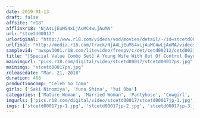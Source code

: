 ```yaml
---
date: 2019-01-13
draft: false
affsite: "r18"
afflinkr18: "NjA4LjEuMS4xLjAuMC4wLjAuMA"
url: "stcetd00017"
urloriginal: "http://www.r18.com/videos/vod/movies/detail/-/id=stcetd00017"
urlfinal: "http://media.r18.com/track/NjA4LjEuMS4xLjAuMC4wLjAuMA/videos/vod/movies/detail/-/id=stcetd00017"
samplevid: "awspv3001.r18.com/litevideo/freepv/c/cet/cetd00212/cetd00212_dmb_w.mp4"
title: "[Special Value Combo Set] A Young Wife With Out Of Control Daydream Fantasies Yui Oba Yuna Shina Saki Ninomiya"
mainimgurl: "pics.r18.com/digital/video/stcetd00017/stcetd00017ps.jpg"
mainimgs: "stcetd00017ps.jpg"
releasedate: "Mar. 21, 2018"
duration: 468
productioncomp: "Celeb no Tomo"
girls: ['Saki Ninomiya', 'Yuna Shina', 'Yui Oba']
categories: ['Mature Woman', 'Married Woman', 'Pantyhose', 'Cowgirl', 'Creampie', 'Set Items']
imgurls: ['pics.r18.com/digital/video/stcetd00017/stcetd00017jp-1.jpg', 'pics.r18.com/digital/video/stcetd00017/stcetd00017jp-2.jpg', 'pics.r18.com/digital/video/stcetd00017/stcetd00017jp-3.jpg', 'pics.r18.com/digital/video/stcetd00017/stcetd00017jp-4.jpg', 'pics.r18.com/digital/video/stcetd00017/stcetd00017jp-5.jpg', 'pics.r18.com/digital/video/stcetd00017/stcetd00017jp-6.jpg', 'pics.r18.com/digital/video/stcetd00017/stcetd00017jp-7.jpg', 'pics.r18.com/digital/video/stcetd00017/stcetd00017jp-8.jpg', 'pics.r18.com/digital/video/stcetd00017/stcetd00017jp-9.jpg', 'pics.r18.com/digital/video/stcetd00017/stcetd00017jp-10.jpg', 'pics.r18.com/digital/video/stcetd00017/stcetd00017jp-11.jpg', 'pics.r18.com/digital/video/stcetd00017/stcetd00017jp-12.jpg', 'pics.r18.com/digital/video/stcetd00017/stcetd00017jp-13.jpg', 'pics.r18.com/digital/video/stcetd00017/stcetd00017jp-14.jpg', 'pics.r18.com/digital/video/stcetd00017/stcetd00017jp-15.jpg', 'pics.r18.com/digital/video/stcetd00017/stcetd00017jp-16.jpg', 'pics.r18.com/digital/video/stcetd00017/stcetd00017jp-17.jpg', 'pics.r18.com/digital/video/stcetd00017/stcetd00017jp-18.jpg', 'pics.r18.com/digital/video/stcetd00017/stcetd00017jp-19.jpg', 'pics.r18.com/digital/video/stcetd00017/stcetd00017jp-20.jpg']
imgs: ['stcetd00017jp-1.jpg', 'stcetd00017jp-2.jpg', 'stcetd00017jp-3.jpg', 'stcetd00017jp-4.jpg', 'stcetd00017jp-5.jpg', 'stcetd00017jp-6.jpg', 'stcetd00017jp-7.jpg', 'stcetd00017jp-8.jpg', 'stcetd00017jp-9.jpg', 'stcetd00017jp-10.jpg', 'stcetd00017jp-11.jpg', 'stcetd00017jp-12.jpg', 'stcetd00017jp-13.jpg', 'stcetd00017jp-14.jpg', 'stcetd00017jp-15.jpg', 'stcetd00017jp-16.jpg', 'stcetd00017jp-17.jpg', 'stcetd00017jp-18.jpg', 'stcetd00017jp-19.jpg', 'stcetd00017jp-20.jpg']
---
```

